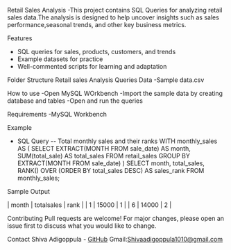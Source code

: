 Retail Sales Analysis
-This project contains SQL Queries for analyzing retail sales data.The analysis is designed to help uncover insights such as sales performance,seasonal trends, and other key business metrics.

Features
 - SQL queries for sales, products, customers, and trends
- Example datasets for practice
- Well-commented scripts for learning and adaptation

Folder Structure
Retail sales Analysis
Queries
Data
-Sample data.csv

How to use
-Open MySQL WOrkbench
-Import the sample data by creating database and tables
-Open and run the queries

Requirements
-MySQL Workbench

Example
- SQL Query
-- Total monthly sales and their ranks
  WITH monthly_sales AS (
  SELECT
    EXTRACT(MONTH FROM sale_date) AS month,
    SUM(total_sale) AS total_sales
  FROM retail_sales
  GROUP BY EXTRACT(MONTH FROM sale_date)
)
SELECT
  month,
  total_sales,
  RANK() OVER (ORDER BY total_sales DESC) AS sales_rank
FROM monthly_sales;

Sample Output

| month | totalsales | rank |
| 1     | 15000      |  1   |
| 6     | 14000      |  2   |

Contributing 
Pull requests are welcome! For major changes, please open an issue first to discuss what you would like to change.

Contact
Shiva Adigoppula - [GitHub](https://github.com/ShivaAdigoppula)
Gmail:Shivaadigoppula1010@gmail.com



